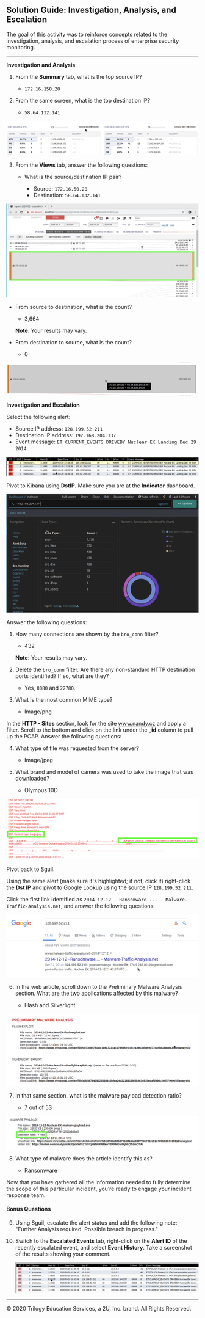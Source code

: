 ## Solution Guide: Investigation, Analysis, and Escalation

 The goal of this activity was to reinforce concepts related to the investigation, analysis, and escalation process of enterprise security monitoring.

---
**Investigation and Analysis**

1. From the **Summary** tab, what is the top source IP?

    - `172.16.150.20`

2. From the same screen, what is the top destination IP?

    - `58.64.132.141`

  ![](images/Top-ips.png)

3. From the **Views** tab, answer the following questions: 

   - What is the source/destination IP pair?
   
     - Source: `172.16.50.20` 
     - Destination: `58.64.132.141`

  ![](images/Src-Dest-ip-pair.png)

   - From source to destination, what is the count?

     - 3,664
     
     **Note**: Your results may vary.
   
   - From destination to source, what is the count?  

     - 0

  ![](images/src-dest-count1.png)

**Investigation and Escalation**

Select the following alert: 

- Source IP address: `128.199.52.211`
- Destination IP address: `192.168.204.137`
- Event message: `ET CURRENT_EVENTS DRIVEBY Nuclear EK Landing Dec 29 2014` 

![](images/Squil-alert.png)

Pivot to Kibana using **DstIP**. Make sure you are at the **Indicator** dashboard.

![](images/indicator-screen.png)

Answer the following questions:

1. How many connections are shown by the `bro_conn` filter?

    - 432
   
    **Note:** Your results may vary.

2. Delete the `bro_conn` filter. Are there any non-standard HTTP destination ports identified? If so, what are they?

    - Yes, `8080` and `22780`.


3. What is the most common MIME type?

    - Image/png


In the **HTTP - Sites** section, look for the site www.nandy.cz and apply a filter. Scroll to the bottom and click on the link under the **_id** column to pull up the PCAP. Answer the following questions:

4. What type of file was requested from the server?

    - Image/jpeg 

5. What brand and model of camera was used to take the image that was downloaded?

    - Olympus 10D

  ![](images/png-camera.png)

Pivot back to Sguil. 

Using the same alert (make sure it's highlighted; if not, click it) right-click the **Dst IP** and pivot to Google Lookup using the source IP `128.199.52.211`. 

Click the first link identified as `2014-12-12 - Ransomware ... - Malware-Traffic-Analysis.net`, and answer the following questions:

![](images/google-listing.png)

6. In the web article, scroll down to the Preliminary Malware Analysis section. What are the two applications affected by this malware?

    - Flash and Silverlight

![](images/flash-silverlight.png)

7. In that same section, what is the malware payload detection ratio?

    - 7 out of 53

![](images/payload.png)

8. What type of malware does the article identify this as?

    - Ransomware

Now that you have gathered all the information needed to fully determine the scope of this particular incident, you’re ready to engage your incident response team.

#### Bonus Questions

9. Using Sguil, escalate the alert status and add the following note: "Further Analysis required. Possible breach in progress." 

10. Switch to the **Escalated Events** tab, right-click on the **Alert ID** of the recently escalated event, and select **Event History**. Take a screenshot of the results showing your comment. 

    ![](images/escalated-events.png)

---
© 2020 Trilogy Education Services, a 2U, Inc. brand. All Rights Reserved.